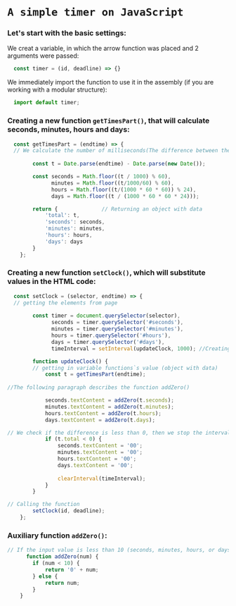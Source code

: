 # `A simple timer on JavaScript`

### Let's start with the basic settings:
We creat a variable, in which the arrow function was placed and 2 arguments were passed:

```JavaScript
  const timer = (id, deadline) => {}
```

We immediately import the function to use it in the assembly (if you are working with a modular structure):

```JavaScript
  import default timer;
```

### Creating a new function `getTimesPart()`, that will calculate seconds, minutes, hours and days:

```JavaScript
  const getTimesPart = (endtime) => {
  // We calculate the number of milliseconds(The difference between the deadline and the current date, everything is                                                          calculated in milliseconds
  
        const t = Date.parse(endtime) - Date.parse(new Date());

        const seconds = Math.floor((t / 1000) % 60),
              minutes = Math.floor((t/1000/60) % 60),
              hours = Math.floor((t/(1000 * 60 * 60)) % 24),
              days = Math.floor((t / (1000 * 60 * 60 * 24)));

        return {              // Returning an object with data
            'total': t,
            'seconds': seconds,
            'minutes': minutes,
            'hours': hours,
            'days': days
        }
    };
```

### Creating a new function `setClock()`, which will substitute values in the HTML code:

```JavaScript
  const setClock = (selector, endtime) => {
  // getting the elements from page
  
        const timer = document.querySelector(selector),
              seconds = timer.querySelector('#seconds'),
              minutes = timer.querySelector('#minutes'),
              hours = timer.querySelector('#hours'),
              days = timer.querySelector('#days'),
              timeInterval = setInterval(updateClock, 1000); //Creating function, which will substitute values every second

        function updateClock() {
        // getting in variable functions`s value (object with data)
            const t = getTimesPart(endtime); 
            
//The following paragraph describes the function addZero()

            seconds.textContent = addZero(t.seconds);
            minutes.textContent = addZero(t.minutes);
            hours.textContent = addZero(t.hours);
            days.textContent = addZero(t.days);

// We check if the difference is less than 0, then we stop the interval and set the timer to 0 
            if (t.total < 0) {
                seconds.textContent = '00';
                minutes.textContent = '00';
                hours.textContent = '00';
                days.textContent = '00';
    
                clearInterval(timeInterval);
            }
        }

// Calling the function
        setClock(id, deadline);
    };
```

### Auxiliary function `addZero()`:

```JavaScript
// If the input value is less than 10 (seconds, minutes, hours, or days), the function returns a string with 0 before the input value, otherwise it returns just the input value
      function addZero(num) {
        if (num < 10) {
            return '0' + num;
        } else {
            return num;
        }
    }
```


